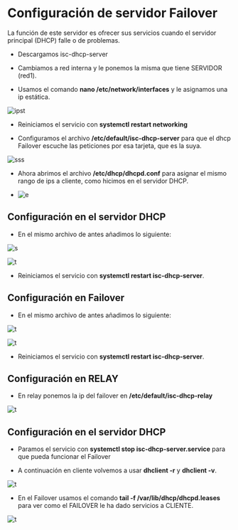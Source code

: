 # Configuración de servidor Failover

La función de este servidor es ofrecer sus servicios cuando el servidor principal (DHCP) falle o de problemas.

- Descargamos isc-dhcp-server

- Cambiamos a red interna y le ponemos la misma que tiene SERVIDOR (red1). 

- Usamos el comando **nano /etc/network/interfaces** y le asignamos una ip estática.

![ipst](img/Imagen1.jpg)

- Reiniciamos el servicio con **systemctl restart networking**

- Configuramos el archivo **/etc/default/isc-dhcp-server** para que el dhcp Failover escuche las peticiones por esa tarjeta, que es la suya.

![sss](img/Imagen2.jpg)

- Ahora abrimos el archivo **/etc/dhcp/dhcpd.conf** para asignar el mismo rango de ips a cliente, como hicimos en el servidor DHCP.

- ![e](img/Imagen3.jpg)

## Configuración en el servidor DHCP

- En el mismo archivo de antes añadimos lo siguiente:

![s](img/Imagen4.jpg)

![t](img/Imagen5.jpg)

- Reiniciamos el servicio con **systemctl restart isc-dhcp-server**.

## Configuración en Failover

- En el mismo archivo de antes añadimos lo siguiente:

![t](img/Imagen6.jpg)

![t](img/Imagen7.jpg)

- Reiniciamos el servicio con **systemctl restart isc-dhcp-server**.

## Configuración en RELAY

- En relay ponemos la ip del failover en **/etc/default/isc-dhcp-relay**

![t](img/Imagen8.jpg)

## Configuración en el servidor DHCP

- Paramos el servicio con **systemctl stop isc-dhcp-server.service** para que pueda funcionar el Failover

- A continuación en cliente volvemos a usar **dhclient -r** y **dhclient -v**.

![t](img/Imagen9.jpg)

- En el Failover usamos el comando **tail -f /var/lib/dhcp/dhcpd.leases** para ver como el FAILOVER le ha dado servicios a CLIENTE.

![t](img/Imagen10.jpg)
